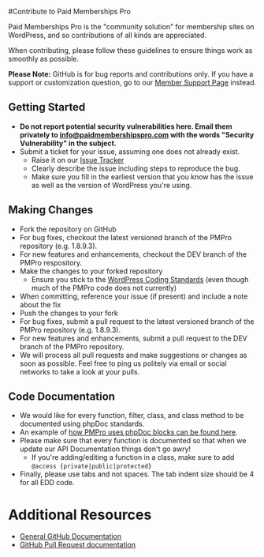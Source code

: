#Contribute to Paid Memberships Pro

Paid Memberships Pro is the "community solution" for membership sites on WordPress, and so contributions of all kinds are appreciated.

When contributing, please follow these guidelines to ensure things work as smoothly as possible.

__Please Note:__ GitHub is for bug reports and contributions only. If you have a support or customization question, go to our [Member Support Page](http://www.paidmembershipspro.com/support/) instead.

## Getting Started

* __Do not report potential security vulnerabilities here. Email them privately to [info@paidmembershipspro.com](mailto:info@paidmembershipspro.com) with the words "Security Vulnerability" in the subject.__
* Submit a ticket for your issue, assuming one does not already exist.
  * Raise it on our [Issue Tracker](https://github.com/strangerstudios/paid-memberships-pro//issues)
  * Clearly describe the issue including steps to reproduce the bug.
  * Make sure you fill in the earliest version that you know has the issue as well as the version of WordPress you're using.

## Making Changes

* Fork the repository on GitHub
* For bug fixes, checkout the latest versioned branch of the PMPro repository (e.g. 1.8.9.3).
* For new features and enhancements, checkout the DEV branch of the PMPro respository.
* Make the changes to your forked repository
  * Ensure you stick to the [WordPress Coding Standards](https://codex.wordpress.org/WordPress_Coding_Standards) (even though much of the PMPro code does not currently)
* When committing, reference your issue (if present) and include a note about the fix
* Push the changes to your fork 
* For bug fixes, submit a pull request to the latest versioned branch of the PMPro repository (e.g. 1.8.9.3).
* For new features and enhancements, submit a pull request to the DEV branch of the PMPro repository. 
* We will process all pull requests and make suggestions or changes as soon as possible. Feel free to ping us politely via email or social networks to take a look at your pulls.

## Code Documentation

* We would like for every function, filter, class, and class method to be documented using phpDoc standards.
* An example of [how PMPro uses phpDoc blocks can be found here](https://gist.github.com/sunnyratilal/5308969).
* Please make sure that every function is documented so that when we update our API Documentation things don't go awry!
	* If you're adding/editing a function in a class, make sure to add `@access {private|public|protected}`
* Finally, please use tabs and not spaces. The tab indent size should be 4 for all EDD code.

# Additional Resources
* [General GitHub Documentation](https://help.github.com/)
* [GitHub Pull Request documentation](https://help.github.com/send-pull-requests/)
